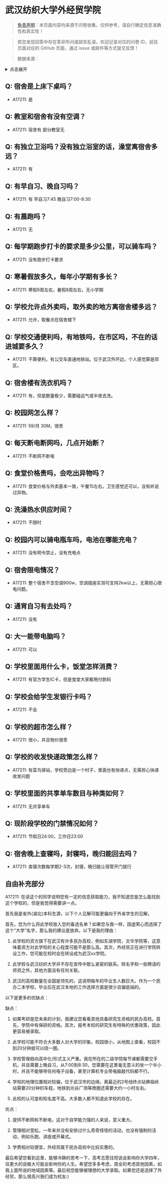 # 武汉纺织大学外经贸学院

> [免责声明](https://colleges.chat/#_3)：本页面内容均来源于问卷收集，仅供参考，请自行确定信息准确性和真实性！

> 若您发现回答中存在答非所问或胡言乱语，欢迎记录对应的问卷 ID，前往页面对应的 GitHub 页面，通过 issue 或邮件等方式提交反馈！

> 数据来源：

<details><summary>点击展开</summary>
<ul>
<li>A17211: colleges-chat@ovo.pub (2023 年 05 月)</li>
</ul>
</details>

## Q: 宿舍是上床下桌吗？

- A17211: 是

## Q: 教室和宿舍有没有空调？

- A17211: 宿舍有 部分教室无

## Q: 有独立卫浴吗？没有独立浴室的话，澡堂离宿舍多远？

- A17211: 有

## Q: 有早自习、晚自习吗？

- A17211: 有 早自习7:45 晚自习7:00-8:30

## Q: 有晨跑吗？

- A17211: 无

## Q: 每学期跑步打卡的要求是多少公里，可以骑车吗？

- A17211: 没有跑步打卡要求

## Q: 寒暑假放多久，每年小学期有多长？

- A17211: 寒假6周左右，暑假8周左右，无小学期

## Q: 学校允许点外卖吗，取外卖的地方离宿舍楼多远？

- A17211: 允许，取餐点在宿舍楼下

## Q: 学校交通便利吗，有地铁吗，在市区吗，不在的话进城要多久？

- A17211: 不算便利，有公交车直通地铁站。位于武汉外环边，个人感觉算是郊区。

## Q: 宿舍楼有洗衣机吗？

- A17211: 有，但是数量极少，需要碰运气或半夜去洗。

## Q: 校园网怎么样？

- A17211: 59/月 30M，很贵

## Q: 每天断电断网吗，几点开始断？

- A17211: 不断网不断电

## Q: 食堂价格贵吗，会吃出异物吗？

- A17211: 食堂价格与外卖基本一致，午餐15左右。卫生感觉还可以，没有听说过异物。

## Q: 洗澡热水供应时间？

- A17211: 不限时

## Q: 校园内可以骑电瓶车吗，电池在哪能充电？

- A17211: 没有明令禁止，没有充电点

## Q: 宿舍限电情况？

- A17211: 整个宿舍不含空调900w，空调插座实测可支持2kw以上，无需担心限电问题。

## Q: 通宵自习有去处吗？

- A17211: 没有

## Q: 大一能带电脑吗？

- A17211: 可以

## Q: 学校里面用什么卡，饭堂怎样消费？

- A17211: 有官方学生IC卡，但是食堂大家都用付款码

## Q: 学校会给学生发银行卡吗？

- A17211: 不会

## Q: 学校的超市怎么样？

- A17211: 很小，并且物价很贵

## Q: 学校的收发快递政策怎么样？

- A17211: 有菜鸟驿站，学校旁边是一个村子，里面也有快递点，无需担心快递收发问题

## Q: 学校里面的共享单车数目与种类如何？

- A17211: 无共享单车

## Q: 现阶段学校的门禁情况如何？

- A17211: 节假日24:00，工作日23:00

## Q: 宿舍晚上查寝吗，封寝吗，晚归能回去吗？

- A17211: 查寝次数每学期2-3次，封寝，晚归能让宿管开门就行

## 自由补充部分

A17211: 在读这个的同学说明您有一定的信息获取能力，我不知道您是怎么能找到这个学校的，但是我觉得需要讲一点。

首先我是省外(湖北)本科生源，以下个人见解可能更偏向于外省学生的见解。

首先，您为什么将此学校放入您的备选名单？如果您与我一样，因虚荣心而选择了这个“大学”名字，那么我的建议是放弃。以下是我的理由：



1. 此学校的资方旗下在武汉有许多民办高校，例如东湖学院，文华学院等，这意味着资方对此学校的关心程度可能不是那么高。其次，外经贸正在进行学院转设工作，您可能在校时会在转设成为武汉xx学院。



2. 此学校与武汉纺织大学并不存在宣传中那么紧密的联系。除名字和一些聘请的师资之外，其他方面没有任何关联。



3. 武汉的高校数量在全国是领先的，这说明每年的毕业生人数巨大。作为一个民办二本学校，毕业后在武汉本地的工作选择方面是很少且偏低端的。



以下是更多的优缺点：



缺点：



1. 如果考研是您未来的计划，我建议您看看其他具备研究生资格的民办高校。首先，学院中有保研的资格。其次，报考本校的研究生有特殊的优惠政策，因此更容易被录取。



2. 此学校可能不符合大多数人对大学的印象。校园很小，从地图上查看，校园不到20分钟就可以绕一圈。



3. 学校管理趋向高中化/形式主义严重。我在所在的二级学院每节课都需要交手机，并且需要上晚自习，从7:00到8:30，您需要在这里毫无意义的坐一个半小时，并且不能够带任何电子设备，甚至计算机专业带电脑敲代码都不行。



4. 学校的地理位置相对较偏，位于武汉市的边缘。离最近的2号线终点站佛祖岭站需要20分钟的车程，地铁到光谷广场等商圈还需要大约一小时左右。



5. 此校的认可度和知名度不高。大多数人都不知道此学校的存在。



优点：



1. 提供不断网和不断电，这对于自学能力强的人来说，意义重大。



2. 管理相对宽松，一年来并没有安排过什么奇奇怪怪的活动，也没有强制的活动，例如乐跑、讲座或开幕式。



3. 学费相对较便宜，外经贸属于民办高校中比较实惠的。



最后希望您看到这里，能够冷静的思考一下，高考志愿往短说会影响你大学四年，往更大的说极大可能会影响你的人生。希望您多多考虑，周全的考虑其他因素，如我上面所说的地域因素等。最后祝您能够被理想的大学录取。如果您还是选择了外经贸，那么很高兴我们成为校友:)